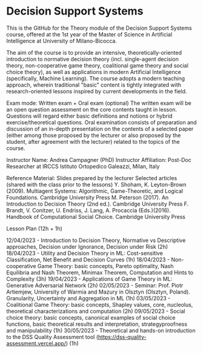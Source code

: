 # Decision Support Systems
 This is the GitHub for the Theory module of the Decision Support Systems course, offered at the 1st year of the Master
 of Science in Artificial Intelligence at University of Milano-Bicocca.

 The aim of the course is to provide an intensive, theoretically-oriented introduction to normative decision theory (incl. single-agent decision theory,
 non-cooperative game theory, coalitional game theory and social choice theory), as well as applications in modern Artificial Intelligence
 (specifically, Machine Learning). The course adopts a modern teaching approach, wherein traditional "basic" content is tightly integrated
 with research-oriented lessons inspired by current developments in the field.

 Exam mode: Written exam + Oral exam (optional)
 The written exam will be an open question assessment on the core contents taught in lesson. Questions will regard either basic definitions and notions
 or hybrid exercise/theoretical questions.
 Oral examination consists of preparation and discussion of an in-depth presentation on the contents of a selected paper (either among those proposed by
 the lecturer or also proposed by the student, after agreement with the lecturer) related to the topics of the course.

 Instructor Name: Andrea Campagner (PhD)
 Instructor Affiliation: Post-Doc Researcher at IRCCS Istituto Ortopedico Galeazzi, Milan, Italy

 Reference Material:
 Slides prepared by the lecturer
 Selected articles (shared with the class prior to the lessons)
 Y. Shoham, K. Leyton-Brown (2009). Multiagent Systems: Algorithmic, Game-Theoretic, and Logical Foundations. Cambridge University Press
 M. Peterson (2017). An Introduction to Decision Theory (2nd ed.). Cambridge University Press
 F. Brandt, V. Conitzer, U. Endriss, J. Lang, A. Procaccia (Eds.)(2016). Handbook of Computational Social Choice. Cambridge University Press


 Lesson Plan (12h + 1h)

 12/04/2023 - Introduction to Decision Theory, Normative vs Descriptive approaches, Decision under Ignorance, Decision under Risk (2h)
 18/04/2023 - Utility and Decision Theory in ML: Cost-sensitive Classification, Net Benefit and Decision Curves (1h)
 18/04/2023 - Non-cooperative Game Theory: basic concepts, Pareto optimality, Nash Equilibria and Nash Theorem, Minimax Theorem, Computation and Hints to Complexity (3h)
 19/04/2023 - Applications of Game Theory in ML: Generative Adversarial Network (2h)
 02/05/2023 - Seminar: Prof. Piotr Artiemjew, University of Warmia and Mazury in Olsztyn (Olsztyn, Poland). Granularity, Uncertainty and Aggregation in ML (1h)
 03/05/2023 - Coalitional Game Theory: basic concepts, Shapley values, core, nucleolus, theoretical characterizations and computation (2h)
 09/05/2023 - Social choice theory: basic concepts, canonical examples of social choice functions, basic theoretical results and interpretation, strategyproofness and manipulability (1h)
 30/05/2023 - Theoretical and hands-on introduction to the DSS Quality Assessment tool (https://dss-quality-assessment.vercel.app/) (1h)


